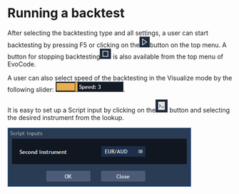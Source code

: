 # Running a backtest

After selecting the backtesting type and all settings, a user can start backtesting by pressing F5 or clicking on the![](../../.gitbook/assets/1%20%2868%29.png)button on the top menu. A button for stopping backtesting![](../../.gitbook/assets/2%20%2855%29.png)
is also available from the top menu of EvoCode.

A user can also select speed of the backtesting in the Visualize mode by the following slider: ![](../../.gitbook/assets/3%20%2825%29.png).

It is easy to set up a Script input by clicking on the![](../../.gitbook/assets/4%20%2811%29.png)
button and selecting the desired instrument from the lookup.

![](../../.gitbook/assets/5%20%2829%29.png)

 

